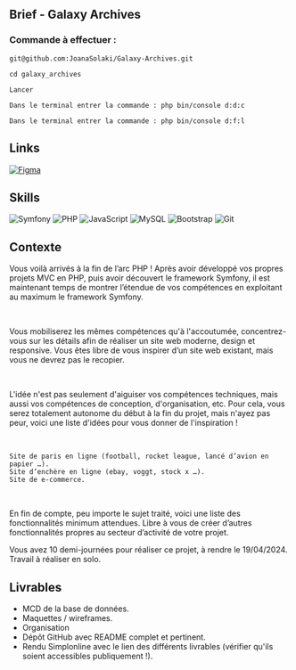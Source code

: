 ## Brief - Galaxy Archives
### Commande à effectuer :

```shell
git@github.com:JoanaSolaki/Galaxy-Archives.git
```

```shell
cd galaxy_archives
```

```shell
Lancer
```

```shell
Dans le terminal entrer la commande : php bin/console d:d:c
```

```shell
Dans le terminal entrer la commande : php bin/console d:f:l
```

## Links
[![Figma](https://img.shields.io/badge/Figma-F24E1E?style=for-the-badge&logo=figma&logoColor=white)](https://www.figma.com/file/MXE4VyX6T8IqkacnZr1rFk/Galaxy-Archives?type=design&node-id=0%3A1&mode=design&t=6yW3PrhUxcTZgeh6-1)

## Skills
![Symfony](https://img.shields.io/badge/Symfony-%23000000.svg?style=for-the-badge&logo=symfony&logoColor=white) 
![PHP](https://img.shields.io/badge/PHP-777BB4?style=for-the-badge&logo=php&logoColor=white) 
![JavaScript](https://img.shields.io/badge/JavaScript-323330?style=for-the-badge&amp;logo=javascript&amp;logoColor=F7DF1E)
![MySQL](https://img.shields.io/badge/MySQL-00000F?style=for-the-badge&logo=mysql&logoColor=white)
![Bootstrap](https://img.shields.io/badge/Bootstrap-563D7C?style=for-the-badge&logo=bootstrap&logoColor=white)
![Git](https://img.shields.io/badge/git-%23F05033.svg?style=for-the-badge&amp;logo=git&amp;logoColor=white)


## Contexte

Vous voilà arrivés à la fin de l’arc PHP ! Après avoir développé vos propres projets MVC en PHP, puis avoir découvert le framework Symfony, il est maintenant temps de montrer l’étendue de vos compétences en exploitant au maximum le framework Symfony.

​

Vous mobiliserez les mêmes compétences qu'à l'accoutumée, concentrez-vous sur les détails afin de réaliser un site web moderne, design et responsive. Vous êtes libre de vous inspirer d’un site web existant, mais vous ne devrez pas le recopier.

​

L'idée n'est pas seulement d'aiguiser vos compétences techniques, mais aussi vos compétences de conception, d'organisation, etc. Pour cela, vous serez totalement autonome du début à la fin du projet, mais n'ayez pas peur, voici une liste d'idées pour vous donner de l'inspiration !

​

    Site de paris en ligne (football, rocket league, lancé d’avion en papier …).
    Site d’enchère en ligne (ebay, voggt, stock x …).
    Site de e-commerce.

​

En fin de compte, peu importe le sujet traité, voici une liste des fonctionnalités minimum attendues. Libre à vous de créer d’autres fonctionnalités propres au secteur d’activité de votre projet.

Vous avez 10 demi-journées pour réaliser ce projet, à rendre le 19/04/2024. Travail à réaliser en solo.

## Livrables

- MCD de la base de données.
- Maquettes / wireframes.
- Organisation
- Dépôt GitHub avec README complet et pertinent.
- Rendu Simplonline avec le lien des différents livrables (vérifier qu'ils soient accessibles publiquement !).
